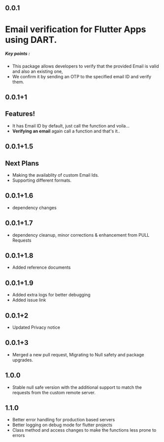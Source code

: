 ## 0.0.1
# Email verification for Flutter Apps using DART.

##### Key points :
  - This package allows developers to verify that the provided Email is valid and also an existing one,
  - We confirm it by sending an OTP to the specified email ID and verify them.

## 0.0.1+1
## Features!
  - It has Email ID by default, just call the function and voila... 
  - **Verifying an email** again call a function and that's it.. 

## 0.0.1+1.5
## Next Plans
  - Making the availablity of custom Email Ids.
  - Supporting different formats.

## 0.0.1+1.6
  - dependency changes

## 0.0.1+1.7
  - dependency cleanup, minor corrections & enhancement from PULL Requests

## 0.0.1+1.8
  - Added reference documents

## 0.0.1+1.9
  - Added extra logs for better debugging
  - Added issue link

## 0.0.1+2
  - Updated Privacy notice

## 0.0.1+3
  - Merged a new pull request, Migrating to Null safety and package upgrades.

## 1.0.0
  - Stable null safe version with the additional support to match the requests from the custom remote server.

## 1.1.0
  - Better error handling for production based servers
  - Better logging on debug mode for flutter projects
  - Class method and access changes to make the functions less prone to errors 